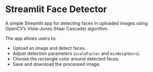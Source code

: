 # Streamlit Face Detector  

A simple Streamlit app for detecting faces in uploaded images using OpenCV’s Viola-Jones (Haar Cascade) algorithm.  

The app allows users to:  
- Upload an image and detect faces.  
- Adjust detection parameters (`scaleFactor` and `minNeighbors`).  
- Choose the rectangle color around detected faces.  
- Save and download the processed image.  
